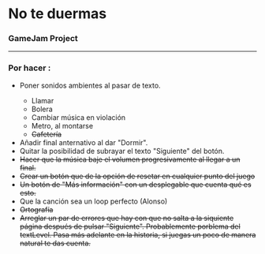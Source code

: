 # No te duermas
<h3>GameJam Project</h3>
<hr>
<h3>Por hacer :</h3>
<ul>
    <li>Poner sonidos ambientes al pasar de texto.</li>
    <ul>
        <li>Llamar</li>
        <li>Bolera</li>
        <li>Cambiar música en violación</li>
        <li>Metro, al montarse</li>
        <li><del>Cafetería</del></li>
    </ul>
    <li>Añadir final anternativo al dar "Dormir".</li>
    <li>Quitar la posibilidad de subrayar el texto "Siguiente" del botón.</li>
    <li><del>Hacer que la música baje el volumen progresivamente al llegar a un final.</del></li>
    <li><del>Crear un botón que de la opción de resetar en cualquier punto del juego</del></li>
    <li><del>Un botón de "Más información" con un desplegable que cuenta qué es esto.</del></li>
    <li>Que la canción sea un loop perfecto (Alonso)</li>
    <li><del>Ortografía</del></li>
    <li><del>Arreglar un par de errores que hay con que no salta a la siquiente página después de pulsar "Siguiente". Probablemente porblema del textLevel. Pasa más adelante en la historia, si juegas un poco de manera natural te das cuenta.</del></li>
</ul>

